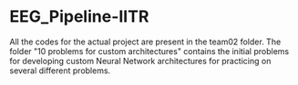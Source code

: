 # EEG_Pipeline-IITR
All the codes for the actual project are present in the team02 folder.
The folder "10 problems for custom architectures" contains the initial problems for developing custom Neural Network architectures for practicing on several different problems.
